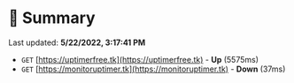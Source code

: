 # 📖 Summary
Last updated: **5/22/2022, 3:17:41 PM**

- `GET` [https://uptimerfree.tk](https://uptimerfree.tk) - **Up** (5575ms)
- `GET` [https://monitoruptimer.tk](https://monitoruptimer.tk) - **Down** (37ms)
